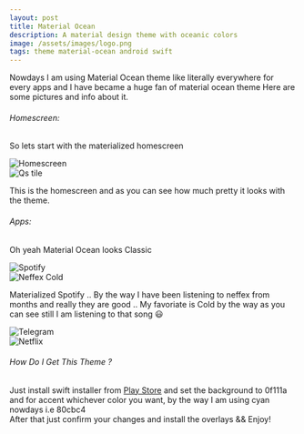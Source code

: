 ```yaml
---
layout: post
title: Material Ocean
description: A material design theme with oceanic colors
image: /assets/images/logo.png
tags: theme material-ocean android swift
---
```


Nowdays I am using Material Ocean theme like literally everywhere for every apps and I have became a huge fan of material ocean theme
Here are some pictures and info about it.

###### Homescreen:

So lets start with the materialized homescreen

<div class="row 200%">
    <div class="6u 12u$(medium)">
    <img src="/assets/images/newhome.png" alt="Homescreen">
    </div>
    <div class="6u 12u$(medium)">
    <img src="/assets/images/newqs.png" alt="Qs tile">
    </div>
</div>
 
This is the homescreen and as you can see how much pretty it looks with the theme.

###### Apps:

Oh yeah Material Ocean looks Classic 

<div class="row 200%">
    <div class="6u 12u$(medium)">
    <img src="/assets/images/spotify.png" alt="Spotify">
    </div>
    <div class="6u 12u$(medium)">
    <img src="/assets/images/cold.png" alt="Neffex Cold">
    </div>
</div>
 
Materialized Spotify  .. By the way I have been listening to neffex from months and really they are good  .. My favoriate is Cold by the way as you can see still I am listening to that song 😃

<div class="row 200%">
    <div class="6u 12u$(medium)">
    <img src="/assets/images/tg.png" alt="Telegram">
    </div>
    <div class="6u 12u$(medium)">
    <img src="/assets/images/netflix.png" alt="Netflix">
    </div>
</div>

###### How Do I Get This Theme ?

Just install swift installer from <a target="_blank" href= "https://play.google.com/store/apps/details?id=com.brit.swiftinstaller">Play Store</a>  and set the background to 0f111a and for accent whichever color you want, by the way I am using cyan nowdays i.e 80cbc4 <br>
After that just confirm your changes and install the overlays && Enjoy!

